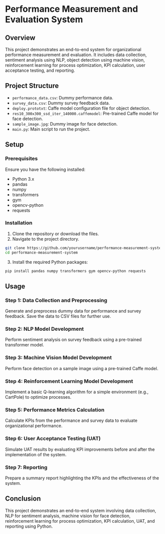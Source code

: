 
# Performance Measurement and Evaluation System

## Overview

This project demonstrates an end-to-end system for organizational performance measurement and evaluation. It includes data collection, sentiment analysis using NLP, object detection using machine vision, reinforcement learning for process optimization, KPI calculation, user acceptance testing, and reporting.

## Project Structure

- `performance_data.csv`: Dummy performance data.
- `survey_data.csv`: Dummy survey feedback data.
- `deploy.prototxt`: Caffe model configuration file for object detection.
- `res10_300x300_ssd_iter_140000.caffemodel`: Pre-trained Caffe model for face detection.
- `sample_image.jpg`: Dummy image for face detection.
- `main.py`: Main script to run the project.

## Setup

### Prerequisites

Ensure you have the following installed:
- Python 3.x
- pandas
- numpy
- transformers
- gym
- opencv-python
- requests

### Installation

1. Clone the repository or download the files.
2. Navigate to the project directory.

```sh
git clone https://github.com/yourusername/performance-measurement-system.git
cd performance-measurement-system
```

3. Install the required Python packages:

```sh
pip install pandas numpy transformers gym opencv-python requests
```

## Usage

### Step 1: Data Collection and Preprocessing

Generate and preprocess dummy data for performance and survey feedback. Save the data to CSV files for further use.

### Step 2: NLP Model Development

Perform sentiment analysis on survey feedback using a pre-trained transformer model.

### Step 3: Machine Vision Model Development

Perform face detection on a sample image using a pre-trained Caffe model.

### Step 4: Reinforcement Learning Model Development

Implement a basic Q-learning algorithm for a simple environment (e.g., CartPole) to optimize processes.

### Step 5: Performance Metrics Calculation

Calculate KPIs from the performance and survey data to evaluate organizational performance.

### Step 6: User Acceptance Testing (UAT)

Simulate UAT results by evaluating KPI improvements before and after the implementation of the system.

### Step 7: Reporting

Prepare a summary report highlighting the KPIs and the effectiveness of the system.

## Conclusion

This project demonstrates an end-to-end system involving data collection, NLP for sentiment analysis, machine vision for face detection, reinforcement learning for process optimization, KPI calculation, UAT, and reporting using Python.
